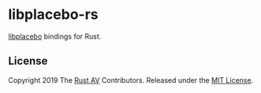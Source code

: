 # libplacebo-rs

[libplacebo](https://github.com/haasn/libplacebo) bindings for Rust.

## License

Copyright 2019 The [Rust AV](https://github.com/rust-av) Contributors. Released under the [MIT License](LICENSE).
